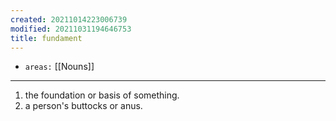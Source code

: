 ```yaml
---
created: 20211014223006739
modified: 20211031194646753
title: fundament
---
```


- `areas:` [[Nouns]]

---

1.  the foundation or basis of something.
2.  a person's buttocks or anus.
